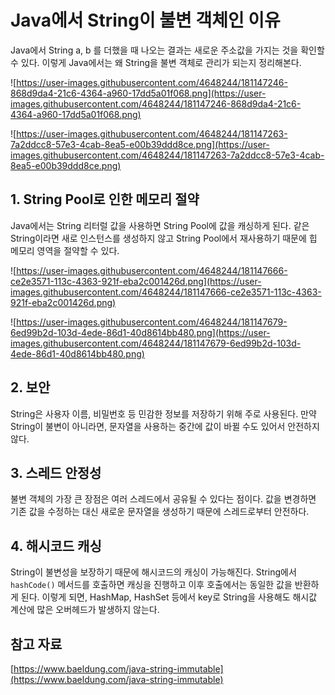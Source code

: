 # Java에서 String이 불변 객체인 이유

Java에서 String a, b 를 더했을 때 나오는 결과는 새로운 주소값을 가지는 것을 확인할 수 있다. 이렇게 Java에서는 왜 String을 불변 객체로 관리가 되는지 정리해본다.

![https://user-images.githubusercontent.com/4648244/181147246-868d9da4-21c6-4364-a960-17dd5a01f068.png](https://user-images.githubusercontent.com/4648244/181147246-868d9da4-21c6-4364-a960-17dd5a01f068.png)

![https://user-images.githubusercontent.com/4648244/181147263-7a2ddcc8-57e3-4cab-8ea5-e00b39ddd8ce.png](https://user-images.githubusercontent.com/4648244/181147263-7a2ddcc8-57e3-4cab-8ea5-e00b39ddd8ce.png)

## 1. String Pool로 인한 메모리 절약

Java에서는 String 리터럴 값을 사용하면 String Pool에 값을 캐싱하게 된다. 같은 String이라면 새로 인스턴스를 생성하지 않고 String Pool에서 재사용하기 때문에 힙 메모리 영역을 절약할 수 있다.

![https://user-images.githubusercontent.com/4648244/181147666-ce2e3571-113c-4363-921f-eba2c001426d.png](https://user-images.githubusercontent.com/4648244/181147666-ce2e3571-113c-4363-921f-eba2c001426d.png)

![https://user-images.githubusercontent.com/4648244/181147679-6ed99b2d-103d-4ede-86d1-40d8614bb480.png](https://user-images.githubusercontent.com/4648244/181147679-6ed99b2d-103d-4ede-86d1-40d8614bb480.png)

## 2. 보안

String은 사용자 이름, 비밀번호 등 민감한 정보를 저장하기 위해 주로 사용된다. 만약 String이 불변이 아니라면, 문자열을 사용하는 중간에 값이 바뀔 수도 있어서 안전하지 않다.

## 3. 스레드 안정성

불변 객체의 가장 큰 장점은 여러 스레드에서 공유될 수 있다는 점이다. 값을 변경하면 기존 값을 수정하는 대신 새로운 문자열을 생성하기 때문에 스레드로부터 안전하다.

## 4. 해시코드 캐싱

String이 불변성을 보장하기 때문에 해시코드의 캐싱이 가능해진다. String에서 `hashCode()` 메서드를 호출하면 캐싱을 진행하고 이후 호출에서는 동일한 값을 반환하게 된다. 이렇게 되면, HashMap, HashSet 등에서 key로 String을 사용해도 해시값 계산에 많은 오버헤드가 발생하지 않는다.

## 참고 자료

[https://www.baeldung.com/java-string-immutable](https://www.baeldung.com/java-string-immutable)